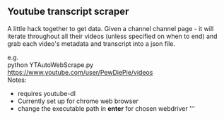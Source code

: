 ## Youtube transcript scraper
A little hack together to get data. Given a channel channel page - it will iterate throughout all their videos (unless specified on when to end) and grab each video's metadata and transcript into a json file.

e.g.<br>
python YTAutoWebScrape.py https://www.youtube.com/user/PewDiePie/videos
<br>
Notes: 
- requires youtube-dl 
- Currently set up for chrome web browser
- change the executable path in __enter__ for chosen webdriver 
'''